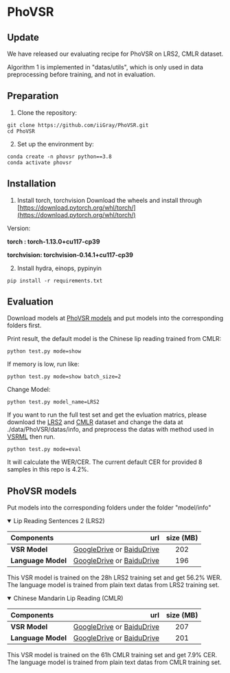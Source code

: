 # PhoVSR

## Update

We have released our evaluating recipe for PhoVSR on LRS2, CMLR dataset.

Algorithm 1 is implemented in "datas/utils", which is only used in data 
preprocessing before training, and not in evaluation.

## Preparation
1. Clone the repository:
```
git clone https://github.com/iiGray/PhoVSR.git
cd PhoVSR
```


2. Set up the environment by:
```
conda create -n phovsr python==3.8
conda activate phovsr
```

## Installation

1. Install torch, torchvision
Download the wheels and install through
[https://download.pytorch.org/whl/torch/](https://download.pytorch.org/whl/torch/)

Version:

**torch : torch-1.13.0+cu117-cp39**

**torchvision: torchvision-0.14.1+cu117-cp39**


2. Install hydra, einops, pypinyin

```
pip install -r requirements.txt
```


## Evaluation

Download models at [PhoVSR models](#PhoVSR-models) and put models into the corresponding folders first.

Print result, the default model is the Chinese lip reading trained from CMLR:
```
python test.py mode=show
```

If memory is low, run like:
```
python test.py mode=show batch_size=2 
```

Change Model:
```
python test.py model_name=LRS2
```
If you want to run the full test set and get the evluation matrics, please download the [LRS2](https://www.robots.ox.ac.uk/~vgg/data/lip_reading/lrs2.html) and [CMLR](https://www.vipazoo.cn/CMLR.html) dataset and change the data at ./data/PhoVSR/datas/info, and preprocess the datas with method used in [VSRML](https://github.com/mpc001/Visual_Speech_Recognition_for_Multiple_Languages/tree/master)  then run.
```
python test.py mode=eval
```
It will calculate the WER/CER. The current default CER for provided 8 samples in this repo is 4.2%.
## PhoVSR models


Put models into the corresponding folders under the folder "model/info"


<details open>

<summary>Lip Reading Sentences 2 (LRS2)</summary>

<p> </p>

|     Components        |                                  url                                         |  size (MB)  |
|:----------------------|-----------------------------------------------------------------------------------:|:-----------:|
|   **VSR Model**       | [GoogleDrive](https://drive.google.com/file/d/1USsLFKtI0xspWqyDHxX2RX0rC7iB9onl/view?usp=sharing) or [BaiduDrive](https://pan.baidu.com/s/1YgCUp0rOxVdA6Ww5DvEK6A?pwd=bz4p)   |     202     |
|   **Language Model**  |  [GoogleDrive](https://drive.google.com/file/d/1lEdyGB0JBMkhSpKVOQklA63c_loqtGTH/view?usp=sharing) or [BaiduDrive](https://pan.baidu.com/s/1x3LmxkFpxgfMxmnLXKlXfQ?pwd=epmu)   |     196     |

</details>

This VSR model is trained on the 28h LRS2 training set and get 56.2% WER. The language model is trained from plain text datas from LRS2 training set. 


<details open>

<summary>Chinese Mandarin Lip Reading (CMLR)</summary>

<p> </p>

|     Components        |                                 url                                         |  size (MB)  |
|:----------------------|-----------------------------------------------------------------------------------:|:-----------:|
|   **VSR Model**       |  [GoogleDrive](https://drive.google.com/file/d/1g6Oyjl6SjkVwLDYv4BVT2ShQZ_rlsyyu/view?usp=drive_link) or [BaiduDrive](https://pan.baidu.com/s/14IoqyjXF1mFGA5jAiw6ygQ?pwd=exd5)    |     207    |
|   **Language Model**  |  [GoogleDrive](https://drive.google.com/file/d/1VxJlTzb54KZVsY6g7Ra3xLEMvIRs0nFc/view?usp=sharing) or [BaiduDrive](https://pan.baidu.com/s/12Ed2Who3CXDAWKJBwfM6Mg?pwd=39vj) |     201    |

</details>

This VSR model is trained on the 61h CMLR training set and get 7.9% CER. The language model is trained from plain text datas from CMLR training set. 

